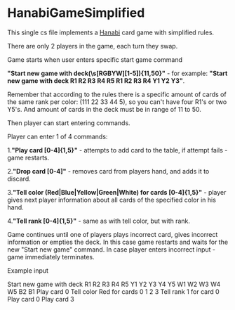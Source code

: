 # HanabiGameSimplified
This single cs file implements a [Hanabi](https://en.wikipedia.org/wiki/Hanabi_(card_game)) 
card game with simplified rules.

There are only 2 players in the game, each turn they swap.

Game starts when user enters specific start game command

**"Start new game with deck(\s[RGBYW][1-5]){11,50}"** - for example:
**"Start new game with deck R1 R2 R3 R4 R5 R1 R2 R3 R4 Y1 Y2 Y3"**.

Remember that according to the rules there is a specific amount of cards of the same rank per color:
(111 22 33 44 5), so you can't have four R1's or two Y5's. And amount of cards in the deck must be in range of 11 to 50.

Then player can start entering commands.

Player can enter 1 of 4 commands:

1.**"Play card [0-4]{1,5}"** - 
attempts to add card to the table, if attempt fails - game restarts.

2.**"Drop card [0-4]"** - 
removes card from players hand, and adds it to discard.

3.**"Tell color (Red|Blue|Yellow|Green|White) for cards [0-4]{1,5}"** - 
player gives next player information about all cards of the specified color in his hand.

4.**"Tell rank [0-4]{1,5}"** - 
same as with tell color, but with rank.

Game continues until one of players plays incorrect card, gives incorrect information or empties the deck. In this case game restarts and waits for the new "Start new game" command. In case player enters incorrect input - game immediately terminates.

Example input

Start new game with deck R1 R2 R3 R4 R5 Y1 Y2 Y3 Y4 Y5 W1 W2 W3 W4 W5 B2 B1
Play card 0
Tell color Red for cards 0 1 2 3
Tell rank 1 for card 0
Play card 0
Play card 3
